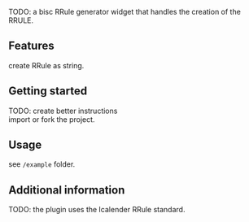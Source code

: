 <!--
This README describes the package. If you publish this package to pub.dev,
this README's contents appear on the landing page for your package.

For information about how to write a good package README, see the guide for
[writing package pages](https://dart.dev/guides/libraries/writing-package-pages).

For general information about developing packages, see the Dart guide for
[creating packages](https://dart.dev/guides/libraries/create-library-packages)
and the Flutter guide for
[developing packages and plugins](https://flutter.dev/developing-packages).
-->

TODO: a bisc RRule generator widget that handles the creation of the RRULE.

## Features

create RRule as string.

## Getting started

TODO: create better instructions  
import or fork the project.

## Usage
see `/example` folder.

## Additional information

TODO: the plugin uses the Icalender RRule standard.
